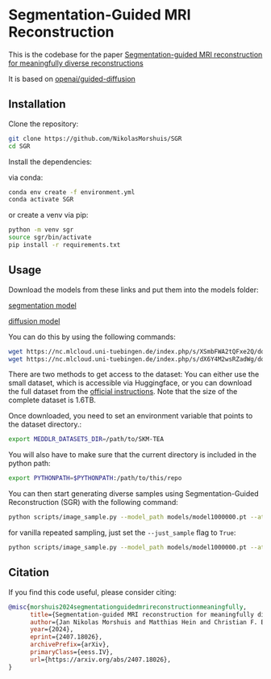 # Segmentation-Guided MRI Reconstruction

This is the codebase for the paper [Segmentation-guided MRI reconstruction for meaningfully diverse reconstructions](https://arxiv.org/pdf/2407.18026)

It is based on [openai/guided-diffusion](https://github.com/openai/guided-diffusion)

## Installation

Clone the repository:

```bash
git clone https://github.com/NikolasMorshuis/SGR
cd SGR
```

Install the dependencies:

via conda:
```bash
conda env create -f environment.yml
conda activate SGR
```

or create a venv via pip:
```bash
python -m venv sgr
source sgr/bin/activate
pip install -r requirements.txt
```

## Usage
Download the models from these links and put them into the models folder: 

[segmentation model](https://nc.mlcloud.uni-tuebingen.de/index.php/s/XSmbFWA2tQFxe2Q)

[diffusion model](https://nc.mlcloud.uni-tuebingen.de/index.php/s/dX6Y4M2wsRZadWg)

You can do this by using the following commands:

```bash
wget https://nc.mlcloud.uni-tuebingen.de/index.php/s/XSmbFWA2tQFxe2Q/download/model_segmentation.pt -P ./models/
wget https://nc.mlcloud.uni-tuebingen.de/index.php/s/dX6Y4M2wsRZadWg/download/model1000000.pt -P ./models/
```

There are two methods to get access to the dataset: You can either use the small dataset, which is accessible via Huggingface,
or you can download the full dataset from the [official instructions](https://github.com/StanfordMIMI/skm-tea/blob/main/DATASET.md). Note that the size of the complete dataset is 1.6TB.

Once downloaded, you need to set an environment variable that points to the dataset directory.:

```bash
export MEDDLR_DATASETS_DIR=/path/to/SKM-TEA
```

You will also have to make sure that the current directory is included in the python path:

```bash
export PYTHONPATH=$PYTHONPATH:/path/to/this/repo
```

You can then start generating diverse samples using Segmentation-Guided Reconstruction (SGR) with the following command:

```bash
python scripts/image_sample.py --model_path models/model1000000.pt --attention_resolutions 32,16,8 --class_cond False --diffusion_steps 1000 --image_size 256 --learn_sigma True --noise_schedule linear --num_head_channels 64 --num_res_blocks 2 --resblock_updown True --use_fp16 True --use_scale_shift_norm True --batch_size 2 --num_samples 1 --timestep_respacing ddim100 --use_ddim True --clip_denoised False --acc 16.0 --debug False --div_const 0.005 --just_sample False --split test
```

for vanilla repeated sampling, just set the `--just_sample` flag to `True`:
```bash
python scripts/image_sample.py --model_path models/model1000000.pt --attention_resolutions 32,16,8 --class_cond False --diffusion_steps 1000 --image_size 256 --learn_sigma True --noise_schedule linear --num_head_channels 64 --num_res_blocks 2 --resblock_updown True --use_fp16 True --use_scale_shift_norm True --batch_size 2 --num_samples 1 --timestep_respacing ddim100 --use_ddim True --clip_denoised False --acc 16.0 --debug False --div_const 0.005 --just_sample True --split test
```

## Citation

If you find this code useful, please consider citing:
```bibtex
@misc{morshuis2024segmentationguidedmrireconstructionmeaningfully,
      title={Segmentation-guided MRI reconstruction for meaningfully diverse reconstructions}, 
      author={Jan Nikolas Morshuis and Matthias Hein and Christian F. Baumgartner},
      year={2024},
      eprint={2407.18026},
      archivePrefix={arXiv},
      primaryClass={eess.IV},
      url={https://arxiv.org/abs/2407.18026}, 
}